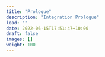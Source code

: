 ```yaml
---
title: "Prologue"
description: "Integration Prologue"
lead: ""
date: 2022-06-15T17:51:47+10:00
draft: false
images: []
weight: 100
---
```

